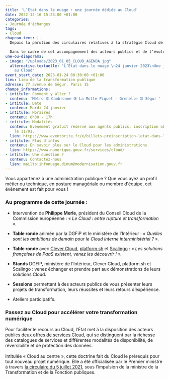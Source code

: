 ```yaml
---
title: 'L’État dans le nuage : une journée dédiée au Cloud'
date: 2022-12-16 15:23:00 +01:00
categories:
- Journée d'échanges
tags:
- Cloud
chapeau-text: |-
  Depuis la parution des circulaires relatives à la stratégie Cloud de l'État et à la doctrine d'utilisation du Cloud, la DINUM accompagne les administrations publiques dans l'adoption de cette technologie.

  Dans le cadre de cet accompagnement des acteurs publics et de l’évolution des pratiques numériques, l'équipe Cloud de la DINUM a le plaisir de vous convier à une journée dédiée au Cloud !
une-ou-diaporama:
- image: "/uploads/2023_01_05_CLOUD_AGENDA.jpg"
  alternative-textuelle: "L’État dans le nuage \n24 janvier 2023\nUne journée consacrée
    au Cloud"
event_start_date: 2023-01-24 08:30:00 +01:00
lieu: Lieu de la transformation publique
adresse: 77 avenue de Ségur, Paris 15
champs_informations:
- intitule: Comment y aller ?
  contenu: 'Métro ➅ Cambronne ➇ La Motte Piquet - Grenelle ➉ Ségur '
- intitule: Date
  contenu: Mardi 24 janvier
- intitule: Horaires
  contenu: 8h30 - 17h
- intitule: Modalités
  contenu: Evénement gratuit réservé aux agents publics, inscription obligatoire avant
    le 11/01.
  lien: https://www.eventbrite.fr/e/billets-preinscription-letat-dans-le-nuage-une-journee-dediee-au-cloud-482510189967
- intitule: Plus d'infos
  contenu: En savoir plus sur le Cloud pour les administrations
  lien: https://www.numerique.gouv.fr/services/cloud/
- intitule: Une question ?
  contenu: Contactez-nous
  lien: mailto:infonuage.dinum@modernisation.gouv.fr
---
```


Vous appartenez à une administration publique ? Que vous ayez un profil métier ou technique, en posture managériale ou membre d'équipe, cet évènement est fait pour vous !

### Au programme de cette journée :
* Intervention de **Philippe Merle**, président du Conseil Cloud de la Commission européenne : *« Le Cloud : entre rupture et transformation ».*

* **Table ronde** animée par la DGFiP et le ministère de l’Intérieur : *« Quelles sont les ambitions de demain pour le Cloud interne interministériel ? ».*

* **Table ronde** avec [Clever Cloud](https://www.clever-cloud.com/fr/), [platform.sh](https://platform.sh/regions/france/) et [Scalingo](https://scalingo.com/fr) : *« Les solutions françaises de PaaS existent, venez les découvrir ! ».*

* **Stands** DGFIP, ministère de l’Intérieur, Clever Cloud, platform.sh et Scalingo : venez échanger et prendre part aux démonstrations de leurs solutions Cloud.

* **Sessions** permettant à des acteurs publics de vous présenter leurs projets de transformation, leurs réussites et leurs retours d’expérience.

* Ateliers participatifs.

<div class="noir encadre" style="margin-bottom:30px;"><h3 class="h4">Passez au Cloud pour accélérer votre transformation numérique</h3>
<p>Pour faciliter le recours au Cloud, l’État met à la disposition des acteurs publics <a href="https://www.numerique.gouv.fr/services/cloud/"> deux offres de services Cloud</a>, qui se distinguent par la richesse des catalogues de services et différentes modalités de disponibilité, de réversibilité et de protection des données.
<br>
<br>Intitulée « Cloud au centre », cette doctrine fait du Cloud le prérequis pour tout nouveau projet numérique. Elle a été officialisée par le Premier ministre à travers <a href="https://www.legifrance.gouv.fr/circulaire/id/45205"> la circulaire du 5 juillet 2021</a>, sous l’impulsion de la ministre de la Transformation et de la Fonction publiques.
</p></div>